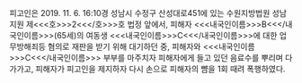 피고인은 2019. 11. 6. 16:10경 성남시 수정구 산성대로451에 있는 수원지방법원 성남지원 제<<<호>>>2<<</호>>>호 법정 앞에서, 피해자 <<<내국인이름>>>B<<</내국인이름>>>(65세)의 여동생 <<<내국인이름>>>C<<</내국인이름>>>에 대한 업무방해죄등 혐의로 재판을 받기 위해 대기하던 중, 피해자와 <<<내국인이름>>>C<<</내국인이름>>> 부부를 마주치자 피해자에게 들고 있던 음료수를 뿌리며 다가가고, 피해자가 피고인을 제지하자 다시 손으로 피해자의 뺨을 1회 때려 폭행하였다.